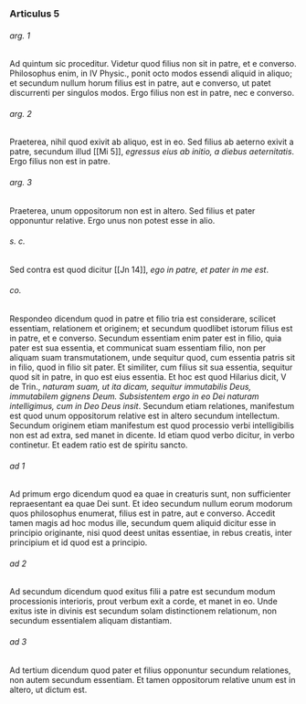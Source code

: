### Articulus 5

###### arg. 1
Ad quintum sic proceditur. Videtur quod filius non sit in patre, et e converso. Philosophus enim, in IV Physic., ponit octo modos essendi aliquid in aliquo; et secundum nullum horum filius est in patre, aut e converso, ut patet discurrenti per singulos modos. Ergo filius non est in patre, nec e converso.

###### arg. 2
Praeterea, nihil quod exivit ab aliquo, est in eo. Sed filius ab aeterno exivit a patre, secundum illud [[Mi 5]], *egressus eius ab initio, a diebus aeternitatis*. Ergo filius non est in patre.

###### arg. 3
Praeterea, unum oppositorum non est in altero. Sed filius et pater opponuntur relative. Ergo unus non potest esse in alio.

###### s. c.
Sed contra est quod dicitur [[Jn 14]], *ego in patre, et pater in me est*.

###### co.
Respondeo dicendum quod in patre et filio tria est considerare, scilicet essentiam, relationem et originem; et secundum quodlibet istorum filius est in patre, et e converso. Secundum essentiam enim pater est in filio, quia pater est sua essentia, et communicat suam essentiam filio, non per aliquam suam transmutationem, unde sequitur quod, cum essentia patris sit in filio, quod in filio sit pater. Et similiter, cum filius sit sua essentia, sequitur quod sit in patre, in quo est eius essentia. Et hoc est quod Hilarius dicit, V de Trin., *naturam suam, ut ita dicam, sequitur immutabilis Deus, immutabilem gignens Deum. Subsistentem ergo in eo Dei naturam intelligimus, cum in Deo Deus insit*. Secundum etiam relationes, manifestum est quod unum oppositorum relative est in altero secundum intellectum. Secundum originem etiam manifestum est quod processio verbi intelligibilis non est ad extra, sed manet in dicente. Id etiam quod verbo dicitur, in verbo continetur. Et eadem ratio est de spiritu sancto.

###### ad 1
Ad primum ergo dicendum quod ea quae in creaturis sunt, non sufficienter repraesentant ea quae Dei sunt. Et ideo secundum nullum eorum modorum quos philosophus enumerat, filius est in patre, aut e converso. Accedit tamen magis ad hoc modus ille, secundum quem aliquid dicitur esse in principio originante, nisi quod deest unitas essentiae, in rebus creatis, inter principium et id quod est a principio.

###### ad 2
Ad secundum dicendum quod exitus filii a patre est secundum modum processionis interioris, prout verbum exit a corde, et manet in eo. Unde exitus iste in divinis est secundum solam distinctionem relationum, non secundum essentialem aliquam distantiam.

###### ad 3
Ad tertium dicendum quod pater et filius opponuntur secundum relationes, non autem secundum essentiam. Et tamen oppositorum relative unum est in altero, ut dictum est.


